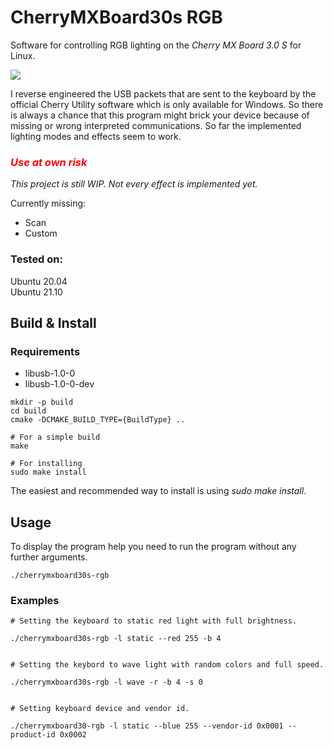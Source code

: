 # CherryMXBoard30s RGB

Software for controlling RGB lighting on the *Cherry MX Board 3.0 S*    for Linux.

![](doc/img/cherrymx30s_demo.gif)

I reverse engineered the USB packets that are sent to the keyboard by the official Cherry Utility software which is only available for Windows. So there is always a chance that this program might brick your device because of missing or wrong interpreted communications. So far the implemented lighting modes and effects seem to work. 

### <span style="color:red">***Use at own risk***</span>

*This project is still WIP. Not every effect is implemented yet.*

Currently missing:
- Scan
- Custom

### Tested on:
Ubuntu 20.04  
Ubuntu 21.10

## Build & Install

### Requirements
- libusb-1.0-0
- libusb-1.0-0-dev

```
mkdir -p build
cd build
cmake -DCMAKE_BUILD_TYPE={BuildType} ..

# For a simple build
make

# For installing
sudo make install

```

The easiest and recommended way to install is using *sudo make install*.

## Usage

To display the program help you need to run the program without any further arguments.

```
./cherrymxboard30s-rgb
```

### Examples

```
# Setting the keyboard to static red light with full brightness.

./cherrymxboard30s-rgb -l static --red 255 -b 4


# Setting the keybord to wave light with random colors and full speed.

./cherrymxboard30s-rgb -l wave -r -b 4 -s 0


# Setting keyboard device and vendor id.

./cherrymxboard30-rgb -l static --blue 255 --vendor-id 0x0001 --product-id 0x0002
```